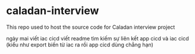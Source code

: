 # caladan-interview
This repo used to host the source code for Caladan interview project


ngày mai viết iac cicd 
viết readme
tìm kiếm sự liên kết app cicd và iac cicd (kiểu như export biến từ iac ra rồi app cicd dùng chẳng hạn)